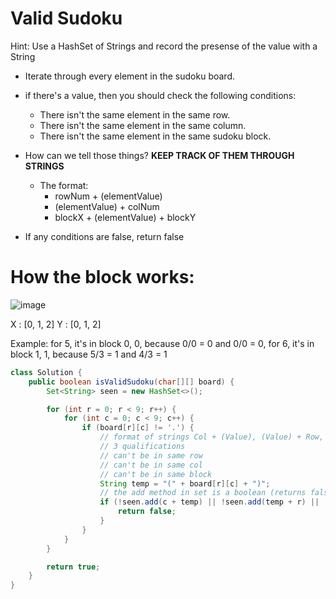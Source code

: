 # Valid Sudoku

Hint: Use a HashSet of Strings and record the presense of the value with a String

- Iterate through every element in the sudoku board.
- if there's a value, then you should check the following conditions:
    - There isn't the same element in the same row.
    - There isn't the same element in the same column.
    - There isn't the same element in the same sudoku block.
 - How can we tell those things? **KEEP TRACK OF THEM THROUGH STRINGS**
     - The format:
       - rowNum + (elementValue)
       - (elementValue) + colNum
       - blockX + (elementValue) + blockY
      
  - If any conditions are false, return false

# How the block works:

![image](https://github.com/user-attachments/assets/75ea66ce-6f46-4341-81ba-c97b9dd8285e)

X : [0, 1, 2]
Y : [0, 1, 2]

Example: for 5, it's in block 0, 0, because 0/0 = 0 and 0/0 = 0, for 6, it's in block 1, 1, because 5/3 = 1 and 4/3 = 1

       

``` java
class Solution {
    public boolean isValidSudoku(char[][] board) {
        Set<String> seen = new HashSet<>();

        for (int r = 0; r < 9; r++) {
            for (int c = 0; c < 9; c++) {
                if (board[r][c] != '.') {
                    // format of strings Col + (Value), (Value) + Row, Col/3 + (Value) + Row/3
                    // 3 qualifications 
                    // can't be in same row
                    // can't be in same col
                    // can't be in same block
                    String temp = "(" + board[r][c] + ")";
                    // the add method in set is a boolean (returns false if not added bc already in set)
                    if (!seen.add(c + temp) || !seen.add(temp + r) || ! seen.add((c/3) + temp + (r/3))) {
                        return false;
                    }
                }
            }
        }

        return true; 
    }
}
